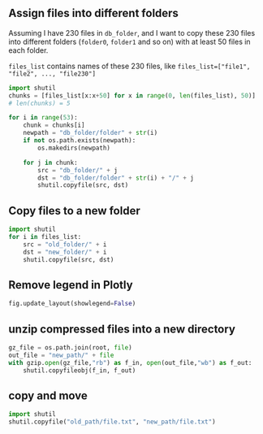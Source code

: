 ## Assign files into different folders
Assuming I have 230 files in `db_folder`, and I want to copy these 230 files into different folders (`folder0`, `folder1` and so on) with at least 50 files in each folder.

`files_list` contains names of these 230 files, like `files_list=["file1", "file2", ..., "file230"]`
```python
import shutil
chunks = [files_list[x:x+50] for x in range(0, len(files_list), 50)]
# len(chunks) = 5

for i in range(53):
    chunk = chunks[i]
    newpath = "db_folder/folder" + str(i)
    if not os.path.exists(newpath):
        os.makedirs(newpath)

    for j in chunk:
        src = "db_folder/" + j
        dst = "db_folder/folder" + str(i) + "/" + j
        shutil.copyfile(src, dst)
```

## Copy files to a new folder
```python
import shutil
for i in files_list:
    src = "old_folder/" + i
    dst = "new_folder/" + i
    shutil.copyfile(src, dst)
```

## Remove legend in Plotly
```python
fig.update_layout(showlegend=False)
```


## unzip compressed files into a new directory
```python
gz_file = os.path.join(root, file)
out_file = "new_path/" + file
with gzip.open(gz_file,"rb") as f_in, open(out_file,"wb") as f_out:
    shutil.copyfileobj(f_in, f_out)
```

## copy and move 
```python
import shutil
shutil.copyfile("old_path/file.txt", "new_path/file.txt")
```